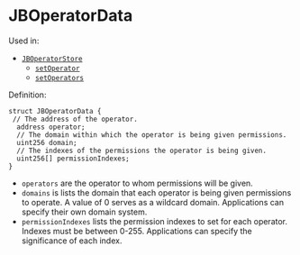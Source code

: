 # JBOperatorData

Used in:

* [`JBOperatorStore`](../contracts/jboperatorstore/)
  * [`setOperator`](../contracts/jboperatorstore/write/setoperator.md)
  * [`setOperators`](../contracts/jboperatorstore/write/setoperators.md)

Definition:

```solidity
struct JBOperatorData {
 // The address of the operator.
  address operator;
  // The domain within which the operator is being given permissions.
  uint256 domain;
  // The indexes of the permissions the operator is being given.
  uint256[] permissionIndexes;
}
```

* `operators` are the operator to whom permissions will be given.
* `domains` is lists the domain that each operator is being given permissions to operate. A value of 0 serves as a wildcard domain. Applications can specify their own domain system.
* `permissionIndexes` lists the permission indexes to set for each operator. Indexes must be between 0-255. Applications can specify the significance of each index.
